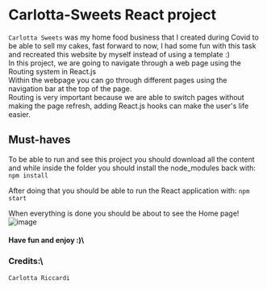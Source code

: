 # Carlotta-Sweets React project

`Carlotta Sweets` was my home food business that I created during Covid to be able to sell my cakes, fast forward to now, I had some fun with this task and recreated this website by myself instead of using a template :)\
In this project, we are going to navigate through a web page using the Routing system in React.js\
Within the webpage you can go through different pages using the navigation bar at the top of the page.\
Routing is very important because we are able to switch pages without making the page refresh, adding React.js hooks can make the user's life easier.

## Must-haves

To be able to run and see this project you should download all the content and while inside the folder you should install the node_modules back with: `npm install`

After doing that you should be able to run the React application with: `npm start`

When everything is done you should be about to see the Home page!
![image](https://github.com/Clori92/carlotta-sweets/assets/163460407/4fd5b950-2ce4-4723-970c-79436269ed16)


#### Have fun and enjoy :)\
### Credits:\
`Carlotta Riccardi`



